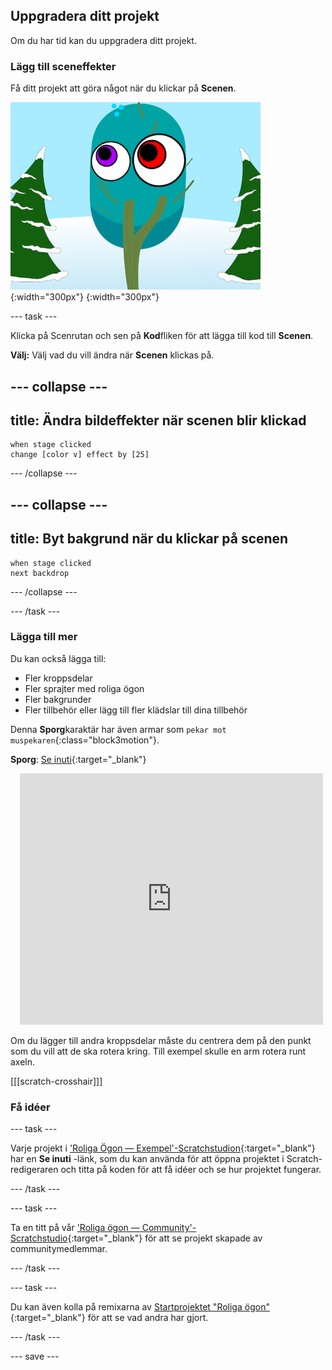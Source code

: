## Uppgradera ditt projekt

Om du har tid kan du uppgradera ditt projekt.

### Lägg till sceneffekter

Få ditt projekt att göra något när du klickar på **Scenen**.

![Scenen med bildeffekter.](images/stage-effects.png){:width="300px"}
{:width="300px"}

--- task ---

Klicka på Scenrutan och sen på **Kod**fliken för att lägga till kod till **Scenen**.

**Välj:** Välj vad du vill ändra när **Scenen** klickas på.

--- collapse ---
---
title: Ändra bildeffekter när scenen blir klickad
---

```blocks3
when stage clicked
change [color v] effect by [25]
```

--- /collapse ---

--- collapse ---
---
title: Byt bakgrund när du klickar på scenen
---

```blocks3
when stage clicked
next backdrop
```

--- /collapse ---

--- /task ---

### Lägga till mer

Du kan också lägga till:
- Fler kroppsdelar
- Fler sprajter med roliga ögon
- Fler bakgrunder
- Fler tillbehör eller lägg till fler klädslar till dina tillbehör

Denna **Sporg**karaktär har även armar som `pekar mot muspekaren`{:class="block3motion"}.

**Sporg**: [Se inuti](https://scratch.mit.edu/projects/495865892/editor){:target="_blank"}
<div class="scratch-preview" style="margin-left: 15px;">
  <iframe allowtransparency="true" width="485" height="402" src="https://scratch.mit.edu/projects/embed/495865892/?autostart=false" frameborder="0"></iframe>
</div>

Om du lägger till andra kroppsdelar måste du centrera dem på den punkt som du vill att de ska rotera kring. Till exempel skulle en arm rotera runt axeln.

[[[scratch-crosshair]]]

### Få idéer

--- task ---

Varje projekt i ['Roliga Ögon — Exempel'-Scratchstudion](https://scratch.mit.edu/studios/29029028){:target="_blank"} har en **Se inuti** -länk, som du kan använda för att öppna projektet i Scratch-redigeraren och titta på koden för att få idéer och se hur projektet fungerar.

--- /task ---

--- task ---

Ta en titt på vår ['Roliga ögon — Community'-Scratchstudio](https://scratch.mit.edu/studios/29120534){:target="_blank"} för att se projekt skapade av communitymedlemmar.

--- /task ---

--- task ---

Du kan även kolla på remixarna av [Startprojektet "Roliga ögon"](https://scratch.mit.edu/projects/582221984/remixes){:target="_blank"} för att se vad andra har gjort.

--- /task ---

--- save ---
